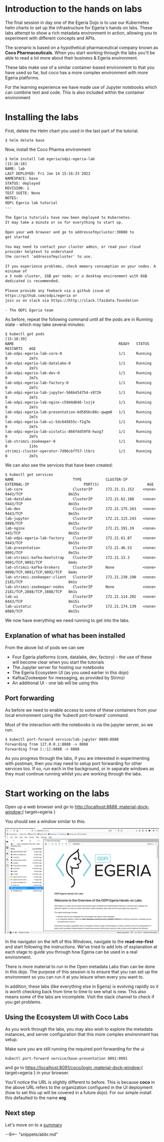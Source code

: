 <!-- SPDX-License-Identifier: CC-BY-4.0 -->
<!-- Copyright Contributors to the ODPi Egeria project 2022. -->

# Introduction to the hands on labs
The final session in day one of the Egeria Dojo is to use our Kubernetes helm charts to set up the infrastructure for Egeria's hands on labs.  These labs attempt to show a rich metadata environment in action, allowing you to experiment with different concepts and APIs.

The scenario is based on a hypothetical pharmaceutical company known as **Coco Pharmaceuticals**. When you
start working through the labs you'll be able to read a lot more about their business & Egeria environment.

These labs make use of a similar container-based environment to that you have used so far,
but coco has a more complex environment with more Egeria platforms. 

For the learning experience we have made use of Jupyter notebooks which can combine text and code. This is also included within the container environment

# Installing the labs

First, delete the Helm chart you used in the last part of the tutorial.
```console
$ helm delete base
```

Now, install the Coco Pharma environment
```console
$ helm install lab egeria/odpi-egeria-lab                                [15:16:18]
NAME: lab
LAST DEPLOYED: Fri Jan 14 15:16:33 2022
NAMESPACE: base
STATUS: deployed
REVISION: 1
TEST SUITE: None
NOTES:
ODPi Egeria lab tutorial
---

The Egeria tutorials have now been deployed to Kubernetes.
It may take a minute or so for everything to start up.

Open your web browser and go to addressofmycluster:30888 to
get started

You may need to contact your cluster admin, or read your cloud provider helptext to understand
the correct 'addressofmycluster' to use.

If you experience problems, check memory consumption on your nodes. A minimum of
a 3 node cluster, 2GB per node; or a desktop environment with 6GB dedicated is recommended.

Please provide any feeback via a github issue at https://github.com/odpi/egeria or
join us on slack via https://http://slack.lfaidata.foundation

- The ODPi Egeria team
```
As before, repeat the following command until all the pods are in Running state - which may take several minutes:
```console
$ kubectl get pods                                                              [15:18:39]
NAME                                                READY   STATUS    RESTARTS   AGE
lab-odpi-egeria-lab-core-0                          1/1     Running   0          2m7s
lab-odpi-egeria-lab-datalake-0                      1/1     Running   0          2m7s
lab-odpi-egeria-lab-dev-0                           1/1     Running   0          2m7s
lab-odpi-egeria-lab-factory-0                       1/1     Running   0          2m7s
lab-odpi-egeria-lab-jupyter-566b454754-s972k        1/1     Running   0          2m7s
lab-odpi-egeria-lab-nginx-c59d4d646-lszj4           1/1     Running   0          2m7s
lab-odpi-egeria-lab-presentation-6d5856c88c-qwgm8   1/1     Running   0          2m7s
lab-odpi-egeria-lab-ui-5dc645655c-f2g7m             1/1     Running   0          2m7s
lab-odpi-egeria-lab-uistatic-866fdd59f8-hwzg7       1/1     Running   0          2m7s
lab-strimzi-zookeeper-0                             1/1     Running   0          114s
strimzi-cluster-operator-7d96cbff57-ltbrz           1/1     Running   0          2m7s
```

We can also see the services that have been created:
```console
$ kubectl get services
NAME                           TYPE           CLUSTER-IP       EXTERNAL-IP                         PORT(S)                      AGE
lab-core                       ClusterIP      172.21.11.152    <none>                              9443/TCP                     8m15s
lab-datalake                   ClusterIP      172.21.62.188    <none>                              9443/TCP                     8m15s
lab-dev                        ClusterIP      172.21.175.163   <none>                              9443/TCP                     8m15s
lab-jupyter                    ClusterIP      172.21.115.243   <none>                              8888/TCP                     8m15s
lab-nginx                      ClusterIP      172.21.191.19    <none>                              443/TCP                      8m15s
lab-odpi-egeria-lab-factory    ClusterIP      172.21.61.87     <none>                              9443/TCP                     8m15s
lab-presentation               ClusterIP      172.21.46.53     <none>                              8091/TCP                     8m15s
lab-strimzi-kafka-bootstrap    ClusterIP      172.21.13.3      <none>                              9091/TCP,9092/TCP            6m4s
lab-strimzi-kafka-brokers      ClusterIP      None             <none>                              9090/TCP,9091/TCP,9092/TCP   6m4s
lab-strimzi-zookeeper-client   ClusterIP      172.21.230.190   <none>                              2181/TCP                     8m1s
lab-strimzi-zookeeper-nodes    ClusterIP      None             <none>                              2181/TCP,2888/TCP,3888/TCP   8m1s
lab-ui                         ClusterIP      172.21.114.202   <none>                              8443/TCP                     8m15s
lab-uistatic                   ClusterIP      172.21.174.139   <none>                              8080/TCP                     8m15s
```
We now have everything we need running to get into the labs.

## Explanation of what has been installed

From the above list of pods we can see

* Four Egeria platforms (core, datalake, dev, factory) - the use of these will become clear when you start the tutorials
* The Jupyter server for hosting our notebooks
* The Egeria Ecosystem UI (as you used earlier in this dojo)
* Kafka/Zookeeper for messaging, as provided by Strimzi
* An additional UI - one lab will be using this

## Port forwarding

As before we need to enable access to some of these containers from your local environment using the 'kubectl port-forward' command.

Most of the interaction with the notebooks is via the jupyter server, so we run:

```console
$ kubectl port-forward service/lab-jupyter 8888:8888
Forwarding from 127.0.0.1:8888 -> 8888
Forwarding from [::1]:8888 -> 8888
```

As you progress through the labs, if you are interested in experimenting with postman, then you may need to setup port forwarding for other services too. If so, run each in the background, or in separate windows as they must continue running whilst you are working through the labs.

# Start working on the labs

Open up a web browser and go to [http://localhost:8888 :material-dock-window:](http://localhost:8888){ target=egeria }

You should see a window similar to this:

![First Lab Notebook](/education/tutorials/jupyter-tutorial/jupyter-notebook-browser-window.png)

In the navigator on the left of this Windows, navigate to the **read-me-first** and start following the instructions. We've tried to add lots of explanation at each stage to guide you through how Egeria can be used in a real environment.

There is more material to run in the Open metadata Labs than can be done in this dojo. The purpose of this session is to ensure that you can set up the environment so you can run it at you leisure when every you want to.

In addition, these labs (like everything else in Egeria) is evolving rapidly so it is worth checking back from time to time to see what is new. This also means some of the labs are incomplete. Visit the slack channel to check if you get problems.

## Using the Ecosystem UI with Coco Labs

As you work through the labs, you may also wish to explore the metadata instances, and server configuration that
this more complex environment has setup.

Make sure you are still running the required port forwarding for the ui
```console
kubectl port-forward service/base-presentation 8091:8091
```
and go to [https://localhost:8091/coco/login :material-dock-window:](https://localhost:8091/coco/login){ target=egeria } in your browser.

You'll notice the URL is slightly different to before. This is because **coco** in the above URL refers to the organization configured in the UI deployment (how to set this up will be covered in a future dojo). For our simple install this defaulted to the name **org**.

## Next step

Let's move on to a [summary](/education/egeria-dojo/running-egeria/running-egeria-summary)


--8<-- "snippets/abbr.md"

